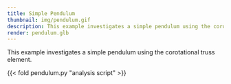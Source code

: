 ```yaml
---
title: Simple Pendulum
thumbnail: img/pendulum.gif
description: This example investigates a simple pendulum using the corotational truss element.
render: pendulum.glb
---
```


This example investigates a simple pendulum using
the corotational truss element.

{{< fold pendulum.py "analysis script" >}}

